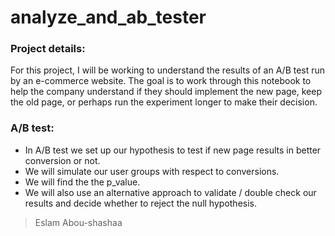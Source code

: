 # analyze_and_ab_tester

### Project details:
For this project, I will be working to understand the results of an A/B test run by an e-commerce website. The goal is to work through this notebook to help the company understand if they should implement the new page, keep the old page, or perhaps run the experiment longer to make their decision.

### A/B test:

* In A/B test we set up our hypothesis to test if new page results in better conversion or not.
* We will simulate our user groups with respect to conversions.
* We will find the the p_value.
* We will also use an alternative approach to validate / double check our results and decide whether to reject the null hypothesis.
> Eslam Abou-shashaa
